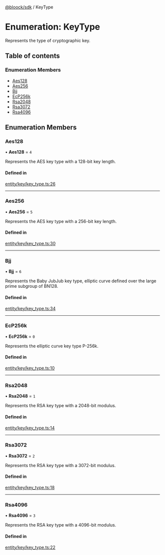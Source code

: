 [@bloock/sdk](../index.md) / KeyType

# Enumeration: KeyType

Represents the type of cryptographic key.

## Table of contents

### Enumeration Members

- [Aes128](KeyType-1.md#aes128)
- [Aes256](KeyType-1.md#aes256)
- [Bjj](KeyType-1.md#bjj)
- [EcP256k](KeyType-1.md#ecp256k)
- [Rsa2048](KeyType-1.md#rsa2048)
- [Rsa3072](KeyType-1.md#rsa3072)
- [Rsa4096](KeyType-1.md#rsa4096)

## Enumeration Members

### Aes128

• **Aes128** = ``4``

Represents the AES key type with a 128-bit key length.

#### Defined in

[entity/key/key_type.ts:26](https://github.com/bloock/bloock-sdk/blob/46978bc/languages/js/src/entity/key/key_type.ts#L26)

___

### Aes256

• **Aes256** = ``5``

Represents the AES key type with a 256-bit key length.

#### Defined in

[entity/key/key_type.ts:30](https://github.com/bloock/bloock-sdk/blob/46978bc/languages/js/src/entity/key/key_type.ts#L30)

___

### Bjj

• **Bjj** = ``6``

Represents the Baby JubJub key type, elliptic curve defined over the large prime subgroup of BN128.

#### Defined in

[entity/key/key_type.ts:34](https://github.com/bloock/bloock-sdk/blob/46978bc/languages/js/src/entity/key/key_type.ts#L34)

___

### EcP256k

• **EcP256k** = ``0``

Represents the elliptic curve key type P-256k.

#### Defined in

[entity/key/key_type.ts:10](https://github.com/bloock/bloock-sdk/blob/46978bc/languages/js/src/entity/key/key_type.ts#L10)

___

### Rsa2048

• **Rsa2048** = ``1``

Represents the RSA key type with a 2048-bit modulus.

#### Defined in

[entity/key/key_type.ts:14](https://github.com/bloock/bloock-sdk/blob/46978bc/languages/js/src/entity/key/key_type.ts#L14)

___

### Rsa3072

• **Rsa3072** = ``2``

Represents the RSA key type with a 3072-bit modulus.

#### Defined in

[entity/key/key_type.ts:18](https://github.com/bloock/bloock-sdk/blob/46978bc/languages/js/src/entity/key/key_type.ts#L18)

___

### Rsa4096

• **Rsa4096** = ``3``

Represents the RSA key type with a 4096-bit modulus.

#### Defined in

[entity/key/key_type.ts:22](https://github.com/bloock/bloock-sdk/blob/46978bc/languages/js/src/entity/key/key_type.ts#L22)

